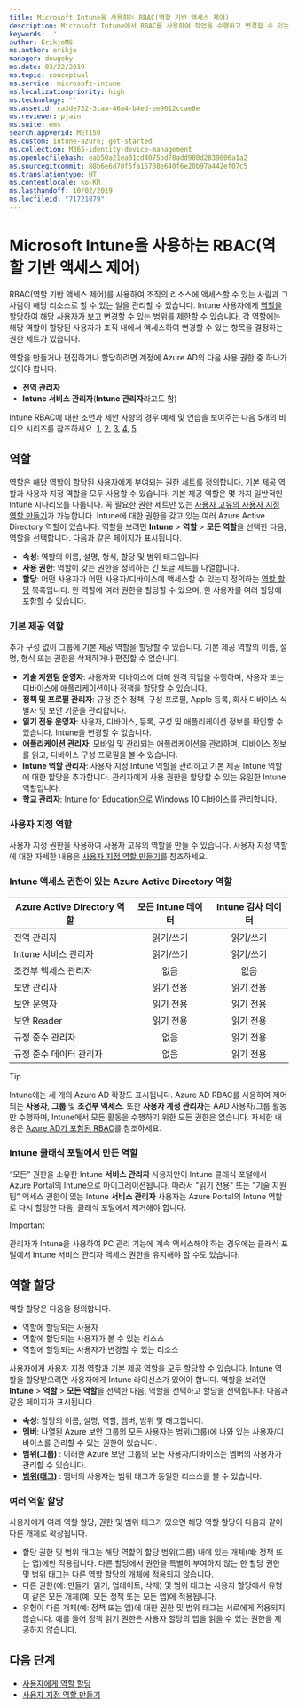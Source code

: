 ```yaml
---
title: Microsoft Intune을 사용하는 RBAC(역할 기반 액세스 제어)
description: Microsoft Intune에서 RBAC를 사용하여 작업을 수행하고 변경할 수 있는 사용자를 제어하는 방법을 알아봅니다.
keywords: ''
author: ErikjeMS
ms.author: erikje
manager: dougeby
ms.date: 03/22/2019
ms.topic: conceptual
ms.service: microsoft-intune
ms.localizationpriority: high
ms.technology: ''
ms.assetid: ca3de752-3caa-46a4-b4ed-ee9012ccae8e
ms.reviewer: pjain
ms.suite: ems
search.appverid: MET150
ms.custom: intune-azure; get-started
ms.collection: M365-identity-device-management
ms.openlocfilehash: eab50a21ea01cd4075bd78add980d2839606a1a2
ms.sourcegitcommit: 88b6e6d70f5fa15708e640f6e20b97a442ef07c5
ms.translationtype: HT
ms.contentlocale: ko-KR
ms.lasthandoff: 10/02/2019
ms.locfileid: "71721879"
---
```

# <a name="role-based-access-control-rbac-with-microsoft-intune"></a>Microsoft Intune을 사용하는 RBAC(역할 기반 액세스 제어)

RBAC(역할 기반 액세스 제어)를 사용하여 조직의 리소스에 액세스할 수 있는 사람과 그 사람이 해당 리소스로 할 수 있는 일을 관리할 수 있습니다.  Intune 사용자에게 [역할을 할당](assign-role.md)하여 해당 사용자가 보고 변경할 수 있는 범위를 제한할 수 있습니다. 각 역할에는 해당 역할이 할당된 사용자가 조직 내에서 액세스하여 변경할 수 있는 항목을 결정하는 권한 세트가 있습니다.

역할을 만들거나 편집하거나 할당하려면 계정에 Azure AD의 다음 사용 권한 중 하나가 있어야 합니다.
- **전역 관리자**
- **Intune 서비스 관리자**(**Intune 관리자**라고도 함)

Intune RBAC에 대한 조언과 제안 사항의 경우 예제 및 연습을 보여주는 다음 5개의 비디오 시리즈를 참조하세요. [1](https://www.youtube.com/watch?v=5deXLMLcnKY), [2](https://www.youtube.com/watch?v=38dnMBLuxbQ), [3](https://www.youtube.com/watch?v=6vqg9cAkMbY), [4](https://www.youtube.com/watch?v=5yOLajFFMHE), [5](https://www.youtube.com/watch?v=P5DDvsSF4Wk).

## <a name="roles"></a>역할
역할은 해당 역할이 할당된 사용자에게 부여되는 권한 세트를 정의합니다.
기본 제공 역할과 사용자 지정 역할을 모두 사용할 수 있습니다. 기본 제공 역할은 몇 가지 일반적인 Intune 시나리오를 다룹니다. 꼭 필요한 권한 세트만 있는 [사용자 고유의 사용자 지정 역할 만들기](create-custom-role.md)가 가능합니다. Intune에 대한 권한을 갖고 있는 여러 Azure Active Directory 역할이 있습니다.
역할을 보려면 **Intune** > **역할** > **모든 역할**을 선택한 다음, 역할을 선택합니다. 다음과 같은 페이지가 표시됩니다.

- **속성**: 역할의 이름, 설명, 형식, 할당 및 범위 태그입니다. 
- **사용 권한**: 역할이 갖는 권한을 정의하는 긴 토글 세트를 나열합니다.
- **할당**: 어떤 사용자가 어떤 사용자/디바이스에 액세스할 수 있는지 정의하는 [역할 할당]( assign-role.md) 목록입니다. 한 역할에 여러 권한을 할당할 수 있으며, 한 사용자를 여러 할당에 포함할 수 있습니다.

### <a name="built-in-roles"></a>기본 제공 역할
추가 구성 없이 그룹에 기본 제공 역할을 할당할 수 있습니다. 기본 제공 역할의 이름, 설명, 형식 또는 권한을 삭제하거나 편집할 수 없습니다.

- **기술 지원팀 운영자**: 사용자와 디바이스에 대해 원격 작업을 수행하며, 사용자 또는 디바이스에 애플리케이션이나 정책을 할당할 수 있습니다.
- **정책 및 프로필 관리자**: 규정 준수 정책, 구성 프로필, Apple 등록, 회사 디바이스 식별자 및 보안 기준을 관리합니다.
- **읽기 전용 운영자**: 사용자, 디바이스, 등록, 구성 및 애플리케이션 정보를 확인할 수 있습니다. Intune을 변경할 수 없습니다.
- **애플리케이션 관리자**: 모바일 및 관리되는 애플리케이션을 관리하며, 디바이스 정보를 읽고, 디바이스 구성 프로필을 볼 수 있습니다.
- **Intune 역할 관리자**: 사용자 지정 Intune 역할을 관리하고 기본 제공 Intune 역할에 대한 할당을 추가합니다. 관리자에게 사용 권한을 할당할 수 있는 유일한 Intune 역할입니다.
- **학교 관리자**: [Intune for Education](../introduction-intune-education.md)으로 Windows 10 디바이스를 관리합니다.

### <a name="custom-roles"></a>사용자 지정 역할
사용자 지정 권한을 사용하여 사용자 고유의 역할을 만들 수 있습니다. 사용자 지정 역할에 대한 자세한 내용은 [사용자 지정 역할 만들기](create-custom-role.md)를 참조하세요.

### <a name="azure-active-directory-roles-with-intune-access"></a>Intune 액세스 권한이 있는 Azure Active Directory 역할
| Azure Active Directory 역할 | 모든 Intune 데이터 | Intune 감사 데이터 |
| --- | :---: | :---: |
| 전역 관리자 | 읽기/쓰기 | 읽기/쓰기 |
| Intune 서비스 관리자 | 읽기/쓰기 | 읽기/쓰기 |
| 조건부 액세스 관리자 | 없음 | 없음 |
| 보안 관리자 | 읽기 전용 | 읽기 전용 |
| 보안 운영자 | 읽기 전용 | 읽기 전용 |
| 보안 Reader | 읽기 전용 | 읽기 전용 |
| 규정 준수 관리자 | 없음 | 읽기 전용 |
| 규정 준수 데이터 관리자 | 없음 | 읽기 전용 |

> [!TIP]
> Intune에는 세 개의 Azure AD 확장도 표시됩니다. Azure AD RBAC를 사용하여 제어되는 **사용자**, **그룹** 및 **조건부 액세스**. 또한 **사용자 계정 관리자**는 AAD 사용자/그룹 활동만 수행하며, Intune에서 모든 활동을 수행하기 위한 모든 권한은 없습니다. 자세한 내용은 [Azure AD가 포함된 RBAC](https://docs.microsoft.com/azure/active-directory/active-directory-assign-admin-roles)를 참조하세요.
### <a name="roles-created-in-the-intune-classic-portal"></a>Intune 클래식 포털에서 만든 역할
“모든” 권한을 소유한 Intune **서비스 관리자** 사용자만이 Intune 클래식 포털에서 Azure Portal의 Intune으로 마이그레이션됩니다. 따라서 "읽기 전용" 또는 "기술 지원팀" 액세스 권한이 있는 Intune **서비스 관리자** 사용자는 Azure Portal의 Intune 역할로 다시 할당한 다음, 클래식 포털에서 제거해야 합니다.
> [!IMPORTANT]
> 관리자가 Intune을 사용하여 PC 관리 기능에 계속 액세스해야 하는 경우에는 클래식 포털에서 Intune 서비스 관리자 액세스 권한을 유지해야 할 수도 있습니다.

## <a name="role-assignments"></a>역할 할당
역할 할당은 다음을 정의합니다.

- 역할에 할당되는 사용자
- 역할에 할당되는 사용자가 볼 수 있는 리소스
- 역할에 할당되는 사용자가 변경할 수 있는 리소스

사용자에게 사용자 지정 역할과 기본 제공 역할을 모두 할당할 수 있습니다. Intune 역할을 할당받으려면 사용자에게 Intune 라이선스가 있어야 합니다.
역할을 보려면 **Intune** > **역할** > **모든 역할**을 선택한 다음, 역할을 선택하고 할당을 선택합니다. 다음과 같은 페이지가 표시됩니다.

- **속성**: 할당의 이름, 설명, 역할, 멤버, 범위 및 태그입니다.
- **멤버**: 나열된 Azure 보안 그룹의 모든 사용자는 범위(그룹)에 나와 있는 사용자/디바이스를 관리할 수 있는 권한이 있습니다.
- **범위(그룹)** : 이러한 Azure 보안 그룹의 모든 사용자/디바이스는 멤버의 사용자가 관리할 수 있습니다.
- **[범위(태그)](scope-tags.md)** : 멤버의 사용자는 범위 태그가 동일한 리소스를 볼 수 있습니다.

### <a name="multiple-role-assignments"></a>여러 역할 할당
사용자에게 여러 역할 할당, 권한 및 범위 태그가 있으면 해당 역할 할당이 다음과 같이 다른 개체로 확장됩니다.

- 할당 권한 및 범위 태그는 해당 역할의 할당 범위(그룹) 내에 있는 개체(예: 정책 또는 앱)에만 적용됩니다. 다른 할당에서 권한을 특별히 부여하지 않는 한 할당 권한 및 범위 태그는 다른 역할 할당의 개체에 적용되지 않습니다.
- 다른 권한(예: 만들기, 읽기, 업데이트, 삭제) 및 범위 태그는 사용자 할당에서 유형이 같은 모든 개체(예: 모든 정책 또는 모든 앱)에 적용됩니다.
- 유형이 다른 개체(예: 정책 또는 앱)에 대한 권한 및 범위 태그는 서로에게 적용되지 않습니다. 예를 들어 정책 읽기 권한은 사용자 할당의 앱을 읽을 수 있는 권한을 제공하지 않습니다.

## <a name="next-steps"></a>다음 단계
- [사용자에게 역할 할당](assign-role.md)
- [사용자 지정 역할 만들기](create-custom-role.md)

